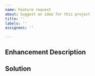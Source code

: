 ```yaml
---
name: Feature request
about: Suggest an idea for this project
title: ''
labels: ''
assignees: ''

---
```


## Enhancement Description
<!-- Present a description of the problem to be addressed by this feature request. -->

## Solution
<!-- Suggestions to implement a solution are greatly appreciated. If you have a potential solution leave it here

Things to address include:
* Details of the technical implementation
* Tradeoffs made in design decisions
* Caveats and considerations for the future

If there are multiple solutions, please present each one separately. Save comparisons for the very end.)
-->
